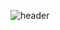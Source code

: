 ![header](https://capsule-render.vercel.app/api?type=waving&color=gradient&customColorList=2&height=300&section=header&text=HyundongSung&animation=fadeIn&20render&fontSize=70)
